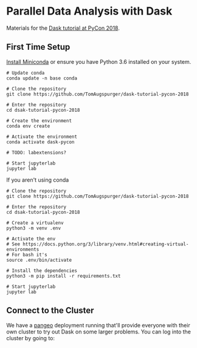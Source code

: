 # Parallel Data Analysis with Dask

Materials for the [Dask tutorial at PyCon 2018](https://us.pycon.org/2018/schedule/presentation/47/).

## First Time Setup

[Install Miniconda](https://conda.io/miniconda.html) or ensure you have Python 3.6 installed on your system.

```
# Update conda
conda update -n base conda

# Clone the repository
git clone https://github.com/TomAugspurger/dask-tutorial-pycon-2018

# Enter the repository
cd dsak-tutorial-pycon-2018

# Create the environment
conda env create

# Activate the environment
conda activate dask-pycon

# TODO: labextensions?

# Start jupyterlab
jupyter lab
```

If you aren't using conda

```
# Clone the repository
git clone https://github.com/TomAugspurger/dask-tutorial-pycon-2018

# Enter the repository
cd dsak-tutorial-pycon-2018

# Create a virtualenv
python3 -m venv .env

# Activate the env
# See https://docs.python.org/3/library/venv.html#creating-virtual-environments
# For bash it's
source .env/bin/activate

# Install the dependencies
python3 -m pip install -r requirements.txt

# Start jupyterlab
jupyter lab
```

## Connect to the Cluster

We have a [pangeo](https://github.com/pangeo-data/pangeo) deployment running that'll provide everyone with their own cluster to try out Dask on some larger problems.
You can log into the cluster by going to:
